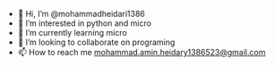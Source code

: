 - 👋 Hi, I’m @mohammadheidari1386
- 👀 I’m interested in python and micro
- 🌱 I’m currently learning micro
- 💞️ I’m looking to collaborate on programing
- 📫 How to reach me mohammad.amin.heidary1386523@gmail.com

<!---
mohammadheidari1386/mohammadheidari1386 is a ✨ special ✨ repository because its `README.md` (this file) appears on your GitHub profile.
You can click the Preview link to take a look at your changes.
--->
